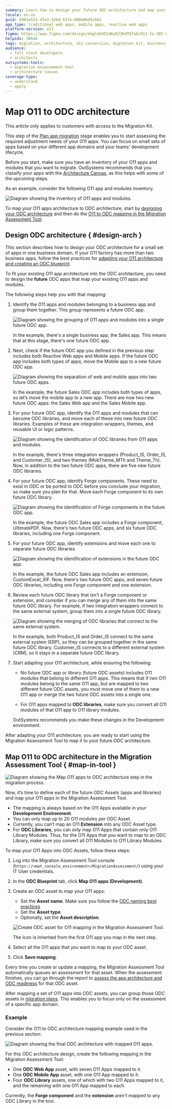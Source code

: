 ```yaml
---
summary: Learn how to design your future ODC architecture and map your O11 apps to ODC assets using the Migration Assessment Tool.
locale: en-us
guid: 6901e523-4fa3-42bd-b37e-880e06d5cb62
app_type: traditional web apps, mobile apps, reactive web apps
platform-version: o11
figma: https://www.figma.com/design/daglmSUESdKw9J3HdT87a8/O11-to-ODC-migration?node-id=2047-1571
helpids: 30544
tags: migration, architecture, o11 conversion, migration kit, business apps
audience:
  - full stack developers
  - architects
outsystems-tools:
  - migration assessement tool
  - architecture canvas
coverage-type:
  - understand
  - apply
---
```


# Map O11 to ODC architecture

<div class="info" markdown="1">

This article only applies to customers with access to the Migration Kit.

</div>

This step of the [Plan app migration](plan-intro.md) stage enables you to start assessing the required adjustment needs of your O11 apps. You can focus on small sets of apps based on your different app domains and your teams' development lifecycle.

Before you start, make sure you have an inventory of your O11 apps and modules that you want to migrate. OutSystems recommends that you classify your apps with the [Architecture Canvas](https://success.outsystems.com/documentation/best_practices/architecture/designing_the_architecture_of_your_outsystems_applications/the_architecture_canvas/), as this helps with some of the upcoming steps.

As an example, consider the following O11 app and modules inventory.

![Diagram showing the inventory of O11 apps and modules.](images/map-apps-0-diag.png "O11 App and Modules Inventory")

To map your O11 apps architecture to ODC architecture, start by [designing your ODC architecture](#design-arch) and then do the [O11 to ODC mapping in the Migration Assessment Tool](#map-in-tool).

## Design ODC architecture { #design-arch }

<div class="info" markdown="1">

This section describes how to design your ODC architecture for a small set of apps in one business domain. If your O11 factory has more than two business apps, follow the best practices for [adapting your O11 architecture and creating an ODC blueprint](plan-incremental.md).

</div>

To fit your existing O11 app architecture into the ODC architecture, you need to design the **future** ODC apps that map your existing O11 apps and modules.

The following steps help you with that mapping:

1. Identify the O11 apps and modules belonging to a business app and group them together. This group represents a future ODC app.

    ![Diagram showing the grouping of O11 apps and modules into a single future ODC app.](images/map-apps-1-diag.png "Grouping O11 Apps and Modules")

    In the example, there's a single business app, the Sales app. This means that at this stage, there's one future ODC app.

1. Next, check if the future ODC app you defined in the previous step includes both Reactive Web apps and Mobile apps. If the future ODC app includes both types of apps, move the Mobile app to a new future ODC app.

    ![Diagram showing the separation of web and mobile apps into two future ODC apps.](images/map-apps-2-diag.png "Separating Web and Mobile Apps")

    In the example, the future Sales ODC app includes both types of apps, so let’s move the mobile app to a new app. There are now two new future ODC apps: the Sales Web app and the Sales Mobile app.

1. For your future ODC app, identify the O11 apps and modules that can become ODC libraries, and move each of these into new future ODC libraries. Examples of these are integration wrappers, themes, and reusable UI or logic patterns.

    ![Diagram showing the identification of ODC libraries from O11 apps and modules.](images/map-apps-3-diag.png "Identifying ODC Libraries")

    In the example, there's three integration wrappers (Product_IS, Order_IS, and Customer_IS), and two themes (MobTheme_MTh and Theme_Th). Now, in addition to the two future ODC apps, there are five new future ODC libraries.

1. For your future ODC app, identify Forge components. These need to exist in ODC or be ported to ODC before you conclude your migration, so make sure you plan for that. Move each Forge component to its own future ODC library.

    ![Diagram showing the identification of Forge components in the future ODC app.](images/map-apps-4-diag.png "Identifying Forge Components")

    In the example, the future ODC Sales app includes a Forge component, UltimatePDF. Now, there's two future ODC apps, and six future ODC libraries, including one Forge component.

1. For your future ODC app, identify extensions and move each one to separate future ODC libraries.

    ![Diagram showing the identification of extensions in the future ODC app.](images/map-apps-5-diag.png "Identifying Extensions")

    In the example, the future ODC Sales app includes an extension, CustomExcel_XIF. Now, there's two future ODC apps, and seven future ODC libraries, including one Forge component and one extension.

1. Review each future ODC library that isn't a Forge component or extension, and consider if you can merge any of them into the same future ODC library. For example, if two integration wrappers connect to the same external system, group them into a single future ODC library.

    ![Diagram showing the merging of ODC libraries that connect to the same external system.](images/map-apps-6-diag.png "Merging ODC Libraries")

    In the example, both Product_IS and Order_IS connect to the same external system (ERP), so they can be grouped together in the same future ODC library. Customer_IS connects to a different external system (CRM), so it stays in a separate future ODC library.

1. Start adapting your O11 architecture, while ensuring the following:

    * No future ODC app or library (future ODC assets) includes O11 modules that belong to different O11 apps. This means that if two O11 modules belong to the same O11 app, but are mapped to two different future ODC assets, you must move one of them to a new O11 app or merge the two future ODC assets into a single one.

    * For O11 apps mapped to **ODC libraries**, make sure you convert all O11 modules of that O11 app to O11 library modules.

    <div class="info" markdown="1">

    OutSystems recommends you make these changes in the Development environment.

    </div>

After adapting your O11 architecture, you are ready to start using the Migration Assessment Tool to map it to your future ODC architecture.

## Map O11 to ODC architecture in the Migration Assessment Tool { #map-in-tool }

![Diagram showing the Map O11 apps to ODC architecture step in the migration process.](images/prep-map-o11-odc-arch-diag.png "Map O11 apps to ODC architecture")

Now, it’s time to define each of the future ODC Assets (apps and libraries) and map your O11 apps in the Migration Assessment Tool.

<div class="info" markdown="1">

* The mapping is always based on the O11 Apps available in your **Development Environment**.
* You can only map up to 20 O11 modules per ODC Asset.
* Currently, you can’t map an O11 **Extension** into any ODC Asset type.
* For **ODC Libraries**, you can only map O11 Apps that contain only O11 Library Modules. Thus, for the O11 Apps that you want to map to an ODC Library, make sure you convert all O11 Modules to O11 Library Modules.

</div>

To map your O11 Apps into ODC Assets, follow these steps:

1. Log into the Migration Assessment Tool console (`https://<mat_console_environment>/MigrationAssessment/`) using your IT User credentials.

1. In the **ODC Blueprint** tab, click **Map O11 apps (Development)**.

1. Create an ODC asset to map your O11 apps:
    * Set the **Asset name**. Make sure you follow the [ODC naming best practices](https://www.outsystems.com/tk/redirect?g=4f33c44e-316d-43b3-9929-221138d053be)
    * Set the **Asset type**.
    * Optionally, set the **Asset description**.

    ![Create ODC asset for O11 mapping in the Migration Assessment Tool.](images/map-o11-to-odc-set-asset-at.png "Create ODC asset for O11 mapping")

    <div class="info" markdown="1">

    The Icon is inherited from the first O11 app you map in the next step.

    </div>

1. Select all the O11 apps that you want to map to your ODC asset.

1. Click **Save mapping**.

Every time you create or update a mapping, the Migration Assessment Tool automatically queues an assessment for that asset. When the assessment finishes, you can go through the report to [assess the app architecture and ODC readiness](plan-assess-refactor.md) for that ODC asset.

After mapping a set of O11 apps into ODC assets, you can group those ODC assets in [migration plans](plan-define-migration-plans.md). This enables you to focus only on the assessment of a specific app domain.

### Example

Consider the O11 to ODC architecture mapping example used in the previous section:

![Diagram showing the final ODC architecture with mapped O11 apps.](images/map-apps-7-diag.png "Example of final ODC Architecture")

For this ODC architecture design, create the following mapping in the Migration Assessment Tool:

* One **ODC Web App** asset, with seven O11 Apps mapped to it.
* One **ODC Mobile App** asset, with one O11 App mapped to it.
* Four **ODC Library** assets, one of which with two O11 Apps mapped to it, and the remaining with one O11 App mapped to each.

<div class="info" markdown="1">

Currently, the **Forge component** and the **extension** aren't mapped to any ODC Library in the tool.

</div>

